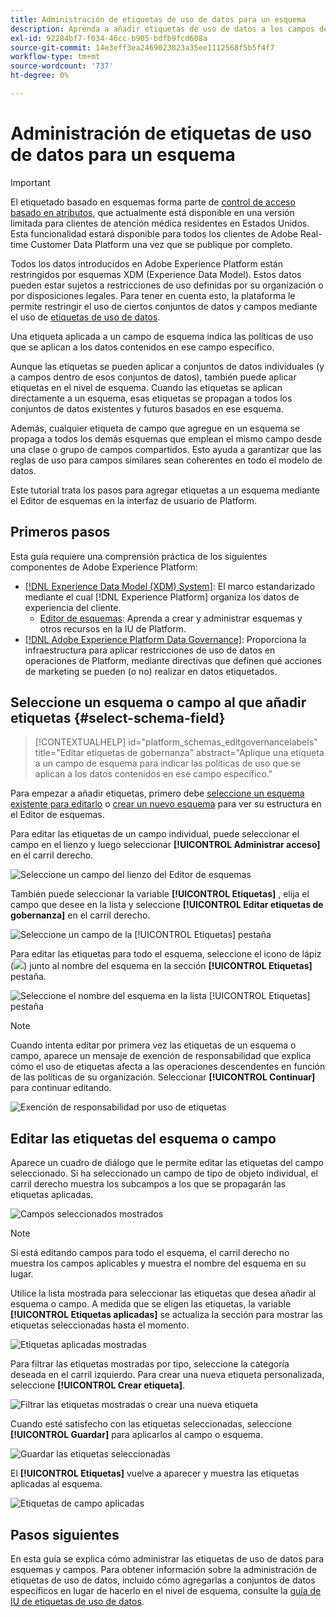 ```yaml
---
title: Administración de etiquetas de uso de datos para un esquema
description: Aprenda a añadir etiquetas de uso de datos a los campos de esquema del modelo de datos de experiencia (XDM) en la interfaz de usuario de Adobe Experience Platform.
exl-id: 92284bf7-f034-46cc-b905-bdfb9fcd608a
source-git-commit: 14e3eff3ea2469023823a35ee1112568f5b5f4f7
workflow-type: tm+mt
source-wordcount: '737'
ht-degree: 0%

---
```


# Administración de etiquetas de uso de datos para un esquema

>[!IMPORTANT]
>
>El etiquetado basado en esquemas forma parte de [control de acceso basado en atributos](../../access-control/abac/overview.md), que actualmente está disponible en una versión limitada para clientes de atención médica residentes en Estados Unidos. Esta funcionalidad estará disponible para todos los clientes de Adobe Real-time Customer Data Platform una vez que se publique por completo.

Todos los datos introducidos en Adobe Experience Platform están restringidos por esquemas XDM (Experience Data Model). Estos datos pueden estar sujetos a restricciones de uso definidas por su organización o por disposiciones legales. Para tener en cuenta esto, la plataforma le permite restringir el uso de ciertos conjuntos de datos y campos mediante el uso de [etiquetas de uso de datos](../../data-governance/labels/overview.md).

Una etiqueta aplicada a un campo de esquema indica las políticas de uso que se aplican a los datos contenidos en ese campo específico.

Aunque las etiquetas se pueden aplicar a conjuntos de datos individuales (y a campos dentro de esos conjuntos de datos), también puede aplicar etiquetas en el nivel de esquema. Cuando las etiquetas se aplican directamente a un esquema, esas etiquetas se propagan a todos los conjuntos de datos existentes y futuros basados en ese esquema.

Además, cualquier etiqueta de campo que agregue en un esquema se propaga a todos los demás esquemas que emplean el mismo campo desde una clase o grupo de campos compartidos. Esto ayuda a garantizar que las reglas de uso para campos similares sean coherentes en todo el modelo de datos.

Este tutorial trata los pasos para agregar etiquetas a un esquema mediante el Editor de esquemas en la interfaz de usuario de Platform.

## Primeros pasos

Esta guía requiere una comprensión práctica de los siguientes componentes de Adobe Experience Platform:

* [[!DNL Experience Data Model (XDM) System]](../home.md): El marco estandarizado mediante el cual [!DNL Experience Platform] organiza los datos de experiencia del cliente.
   * [Editor de esquemas](../ui/overview.md): Aprenda a crear y administrar esquemas y otros recursos en la IU de Platform.
* [[!DNL Adobe Experience Platform Data Governance]](../../data-governance/home.md): Proporciona la infraestructura para aplicar restricciones de uso de datos en operaciones de Platform, mediante directivas que definen qué acciones de marketing se pueden (o no) realizar en datos etiquetados.

## Seleccione un esquema o campo al que añadir etiquetas {#select-schema-field}

>[!CONTEXTUALHELP]
>id="platform_schemas_editgovernancelabels"
>title="Editar etiquetas de gobernanza"
>abstract="Aplique una etiqueta a un campo de esquema para indicar las políticas de uso que se aplican a los datos contenidos en ese campo específico."

Para empezar a añadir etiquetas, primero debe [seleccione un esquema existente para editarlo](../ui/resources/schemas.md#edit) o [crear un nuevo esquema](../ui/resources/schemas.md#create) para ver su estructura en el Editor de esquemas.

Para editar las etiquetas de un campo individual, puede seleccionar el campo en el lienzo y luego seleccionar **[!UICONTROL Administrar acceso]** en el carril derecho.

![Seleccione un campo del lienzo del Editor de esquemas](../images/tutorials/labels/manage-access.png)

También puede seleccionar la variable **[!UICONTROL Etiquetas]** , elija el campo que desee en la lista y seleccione **[!UICONTROL Editar etiquetas de gobernanza]** en el carril derecho.

![Seleccione un campo de la [!UICONTROL Etiquetas] pestaña](../images/tutorials/labels/select-field-on-labels-tab.png)

Para editar las etiquetas para todo el esquema, seleccione el icono de lápiz (![](../images/tutorials/labels/pencil-icon.png)) junto al nombre del esquema en la sección **[!UICONTROL Etiquetas]** pestaña.

![Seleccione el nombre del esquema en la lista [!UICONTROL Etiquetas] pestaña](../images/tutorials/labels/select-schema-on-labels-tab.png)

>[!NOTE]
>
>Cuando intenta editar por primera vez las etiquetas de un esquema o campo, aparece un mensaje de exención de responsabilidad que explica cómo el uso de etiquetas afecta a las operaciones descendentes en función de las políticas de su organización. Seleccionar **[!UICONTROL Continuar]** para continuar editando.
>
>![Exención de responsabilidad por uso de etiquetas](../images/tutorials/labels/disclaimer.png)

## Editar las etiquetas del esquema o campo

Aparece un cuadro de diálogo que le permite editar las etiquetas del campo seleccionado. Si ha seleccionado un campo de tipo de objeto individual, el carril derecho muestra los subcampos a los que se propagarán las etiquetas aplicadas.

![Campos seleccionados mostrados](../images/tutorials/labels/edit-labels.png)

>[!NOTE]
>
>Si está editando campos para todo el esquema, el carril derecho no muestra los campos aplicables y muestra el nombre del esquema en su lugar.

Utilice la lista mostrada para seleccionar las etiquetas que desea añadir al esquema o campo. A medida que se eligen las etiquetas, la variable **[!UICONTROL Etiquetas aplicadas]** se actualiza la sección para mostrar las etiquetas seleccionadas hasta el momento.

![Etiquetas aplicadas mostradas](../images/tutorials/labels/applied-labels.png)

Para filtrar las etiquetas mostradas por tipo, seleccione la categoría deseada en el carril izquierdo. Para crear una nueva etiqueta personalizada, seleccione **[!UICONTROL Crear etiqueta]**.

![Filtrar las etiquetas mostradas o crear una nueva etiqueta](../images/tutorials/labels/filter-and-create-custom.png)

Cuando esté satisfecho con las etiquetas seleccionadas, seleccione **[!UICONTROL Guardar]** para aplicarlos al campo o esquema.

![Guardar las etiquetas seleccionadas](../images/tutorials/labels/save-labels.png)

El **[!UICONTROL Etiquetas]** vuelve a aparecer y muestra las etiquetas aplicadas al esquema.

![Etiquetas de campo aplicadas](../images/tutorials/labels/field-labels-added.png)

## Pasos siguientes

En esta guía se explica cómo administrar las etiquetas de uso de datos para esquemas y campos. Para obtener información sobre la administración de etiquetas de uso de datos, incluido cómo agregarlas a conjuntos de datos específicos en lugar de hacerlo en el nivel de esquema, consulte la [guía de IU de etiquetas de uso de datos](../../data-governance/labels/user-guide.md).
